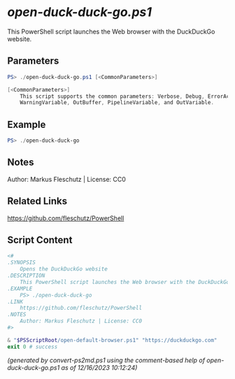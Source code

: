 *open-duck-duck-go.ps1*
================

This PowerShell script launches the Web browser with the DuckDuckGo website.

Parameters
----------
```powershell
PS> ./open-duck-duck-go.ps1 [<CommonParameters>]

[<CommonParameters>]
    This script supports the common parameters: Verbose, Debug, ErrorAction, ErrorVariable, WarningAction, 
    WarningVariable, OutBuffer, PipelineVariable, and OutVariable.
```

Example
-------
```powershell
PS> ./open-duck-duck-go

```

Notes
-----
Author: Markus Fleschutz | License: CC0

Related Links
-------------
https://github.com/fleschutz/PowerShell

Script Content
--------------
```powershell
<#
.SYNOPSIS
	Opens the DuckDuckGo website 
.DESCRIPTION
	This PowerShell script launches the Web browser with the DuckDuckGo website.
.EXAMPLE
	PS> ./open-duck-duck-go
.LINK
	https://github.com/fleschutz/PowerShell
.NOTES
	Author: Markus Fleschutz | License: CC0
#>

& "$PSScriptRoot/open-default-browser.ps1" "https://duckduckgo.com"
exit 0 # success
```

*(generated by convert-ps2md.ps1 using the comment-based help of open-duck-duck-go.ps1 as of 12/16/2023 10:12:24)*

